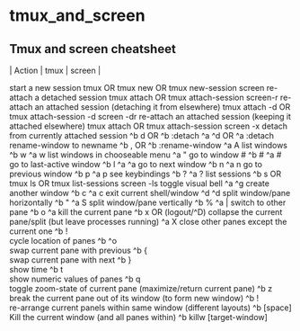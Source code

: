 # tmux_and_screen
## Tmux and screen cheatsheet

| Action	| tmux	| screen |

start a new session	tmux OR
tmux new OR
tmux new-session	screen
re-attach a detached session	tmux attach OR
tmux attach-session	screen-r
re-attach an attached session (detaching it from elsewhere)	tmux attach -d OR
tmux attach-session -d	screen -dr
re-attach an attached session (keeping it attached elsewhere)	tmux attach OR
tmux attach-session	screen -x
detach from currently attached session	^b d OR
^b :detach	^a ^d OR
^a :detach
rename-window to newname	^b , <newname> OR
^b :rename-window <newn>	^a A <newname>
list windows	^b w	^a w
list windows in chooseable menu		^a "
go to window #	^b #	^a #
go to last-active window	^b l	^a ^a
go to next window	^b n	^a n
go to previous window	^b p	^a p
see keybindings	^b ?	^a ?
list sessions	^b s OR
tmux ls OR
tmux list-sessions	screen -ls
toggle visual bell		^a ^g
create another window	^b c	^a c
exit current shell/window	^d	^d
split window/pane horizontally	^b "	^a S
split window/pane vertically	^b %	^a |
switch to other pane	^b o	^a <tab>
kill the current pane	^b x OR (logout/^D)	
collapse the current pane/split (but leave processes running)		^a X
close other panes except the current one	^b !	
cycle location of panes	^b ^o	
swap current pane with previous	^b {	
swap current pane with next	^b }	
show time	^b t	
show numeric values of panes	^b q	
toggle zoom-state of current pane (maximize/return current pane)	^b z	
break the current pane out of its window (to form new window)	^b !	
re-arrange current panels within same window (different layouts)	^b [space]	
Kill the current window (and all panes within)	^b killw [target-window]	
